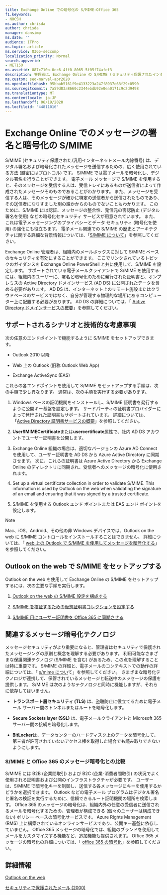 ```yaml
---
title: Exchange Online での暗号化の S/MIME-Office 365
f1.keywords:
- NOCSH
ms.author: chrisda
author: chrisda
manager: dansimp
ms.date: ''
audience: ITPro
ms.topic: article
ms.service: O365-seccomp
localization_priority: Normal
search.appverid:
- MET150
ms.assetid: 887c710b-0ec6-4ff0-8065-5f05f74afef3
description: 管理者は、Exchange Online の S/MIME (セキュリティ保護されたインターネットメール内線番号) を使用して電子メールを暗号化し、デジタル署名する方法について説明します。
ms.custom: seo-marvel-apr2020
ms.openlocfilehash: 95bbab5161f9e4133223a247f8937c68f29c0590
ms.sourcegitcommit: 7a59d83a8660c2344ebdb92e0ea0171c9c2d9498
ms.translationtype: MT
ms.contentlocale: ja-JP
ms.lasthandoff: 06/19/2020
ms.locfileid: "44811016"
---
```

# <a name="smime-for-message-signing-and-encryption-in-exchange-online"></a>Exchange Online でのメッセージの署名と暗号化の S/MIME

S/MIME (セキュリティ保護された/汎用インターネットメール内線番号) は、デジタル署名および暗号化されたメッセージを送信するための、広く使用されている方法 (厳密にはプロトコル) です。 S/MIME では電子メールを暗号化し、デジタル署名を行うことができます。 電子メール メッセージで S/MIME を使用すると、そのメッセージを受信する人は、受信トレイにあるものが送信者によって作成されたメッセージそのものであることがわかります。 また、メッセージを受信する人は、そのメッセージが確かに特定の送信者から送信されたものであり、その送信者になりすました別の誰かからのものでないこともわかります。 このために、S/MIME には認証、メッセージの整合性、発信元の否認防止 (デジタル署名を使用) などの暗号化セキュリティ サービスが用意されています。 また、これは電子メッセージングのプライバシーとデータ セキュリティ (暗号化を使用) の強化にも役立ちます。 電子メール関連での S/MIME の歴史とアーキテクチャに関する詳細な背景情報については、「[S/MIME について](https://docs.microsoft.com/previous-versions/tn-archive/aa995740(v=exchg.65))」を参照してください。

Exchange Online 管理者は、組織内のメールボックスに対して S/MIME ベースのセキュリティを有効にすることができます。 ここでリンクされているトピックのガイダンスを Exchange Online PowerShell と共に使用して、S/MIME を設定します。 サポートされている電子メールクライアントで S/MIME を使用するには、組織内のユーザーに、署名と暗号化のために発行された証明書と、オンプレミスの Active Directory ドメインサービス (AD DS) に公開されたデータを含める必要があります。 AD DS は、インターネット上のリモート施設またはクラウドベースのサービスではなく、自分が管理する物理的な場所にあるコンピューター上に配置する必要があります。 AD DS の詳細については、「 [Active Directory ドメインサービスの概要](https://docs.microsoft.com/windows-server/identity/ad-ds/get-started/virtual-dc/active-directory-domain-services-overview)」を参照してください。

## <a name="supported-scenarios-and-technical-considerations"></a>サポートされるシナリオと技術的な考慮事項

次の任意のエンドポイントで機能するように S/MIME をセットアップできます。

- Outlook 2010 以降

- Web 上の Outlook (旧称 Outlook Web App)

- Exchange ActiveSync (EAS)

これらの各エンドポイントを使用して S/MIME をセットアップする手順は、次の手順で少し異なります。 通常は、次の手順を実行する必要があります。

1. Windows ベースの証明機関をインストールし、S/MIME 証明書を発行するように公開キー基盤を設定します。 サードパーティの証明書プロバイダーによって発行された証明書もサポートされています。 詳細については、「[Active Directory 証明書サービスの概要](https://docs.microsoft.com/previous-versions/windows/it-pro/windows-server-2012-r2-and-2012/hh831740(v=ws.11))」を参照してください。

2. **UserSMIMECertificate**または**usercertificate**属性で、社内 AD DS アカウントでユーザー証明書を公開します。

3. Exchange Online 組織の場合は、適切なバージョンの Azure AD Connect を使用して、ユーザー証明書を AD DS から Azure Active Directory に同期させます。 次に、これらの証明書は Azure Active Directory から Exchange Online のディレクトリに同期され、受信者へのメッセージの暗号化に使用されます。

4. Set up a virtual certificate collection in order to validate S/MIME. This information is used by Outlook on the web when validating the signature of an email and ensuring that it was signed by a trusted certificate.

5. S/MIME を使用する Outlook エンド ポイントまたは EAS エンド ポイントを設定します。

> [!NOTE]
> Mac、iOS、Android、その他の非 Windows デバイスでは、Outlook on the web に S/MIME コントロールをインストールすることはできません。 詳細については、「 [web 上の Outlook で S/MIME を使用してメッセージを暗号化する](https://support.microsoft.com/office/878c79fc-7088-4b39-966f-14512658f480)」を参照してください。

## <a name="setup-smime-with-outlook-on-the-web"></a>Outlook on the web で S/MIME をセットアップする

Outlook on the web を使用して Exchange Online の S/MIME をセットアップするには、次の主要な手順を実行します。

1. [Outlook on the web の S/MIME 設定を構成する](configure-s-mime-settings-for-outlook-web-app.md)

2. [S/MIME を検証するための仮想証明書コレクションを設定する](set-up-virtual-certificate-collection-to-validate-s-mime.md)

3. [S/MIME 用にユーザー証明書を Office 365 に同期させる](sync-user-certificates-to-office-365-for-s-mime.md)

## <a name="related-message-encryption-technologies"></a>関連するメッセージ暗号化テクノロジ

メッセージセキュリティがより重要になると、管理者はセキュリティで保護されたメッセージングの原則と概念を理解する必要があります。 利用可能なさまざまな保護関連テクノロジ (S/MIME を含む) があるため、この点を理解することは特に重要です。 S/MIME の詳細と、電子メールのコンテキストでの動作の詳細については、「 [s/mime につい](https://docs.microsoft.com/previous-versions/tn-archive/aa995740(v=exchg.65))て」を参照してください。 さまざまな暗号化テクノロジが連携して、保管されているメッセージと転送中のメッセージの保護を提供します。 S/MIME は次のようなテクノロジと同時に機能しますが、それらに依存してはいません。

- **トランスポート層セキュリティ (TLS)** は、盗聴防止に役立てるために電子メール サーバー間のトンネルまたはルートを暗号化します。

- **Secure Sockets layer (SSL)** は、電子メールクライアントと Microsoft 365 サーバー間の接続を暗号化します。

- **BitLocker**は、データセンターのハードディスク上のデータを暗号化して、第三者が許可されていないアクセス権を取得した場合でも読み取りできないようにします。

### <a name="smime-compared-with-office-365-message-encryption"></a>S/MIME と Office 365 のメッセージ暗号化との比較

S/MIME には B2B (企業間取引) および B2C (企業-消費者間取引) の状況でよく使用される証明書および公開のインフラストラクチャが必要です。 ユーザーは、S/MIME で暗号化キーを制御し、送信する各メッセージにキーを使用するかどうかを選択できます。 Outlook などの電子メール プログラムはデジタル署名と署名の検証を実行するために、信頼できるルート証明機関の場所を検索します。 Office 365 のメッセージの暗号化は、組織内外の任意の受信者に送信されるメールを暗号化するための、管理者が構成できる (個々のユーザーは構成できない) ポリシー ベースの暗号化サービスです。 Azure Rights Management (RMS) 上に構築されているオンラインサービスであり、公開キー基盤に依存していません。 Office 365 メッセージの暗号化では、組織のブランドを使用してメールをカスタマイズする機能など、追加機能も提供されます。 Office 365 メッセージの暗号化の詳細については、「 [office 365 の暗号化](https://docs.microsoft.com/microsoft-365/compliance/encryption)」を参照してください。

## <a name="more-information"></a>詳細情報

[Outlook on the web](https://docs.microsoft.com/exchange/exchange-admin-center)

[セキュリティで保護されたメール (2000)](https://docs.microsoft.com/previous-versions/windows/it-pro/windows-2000-server/cc962043(v=technet.10))
